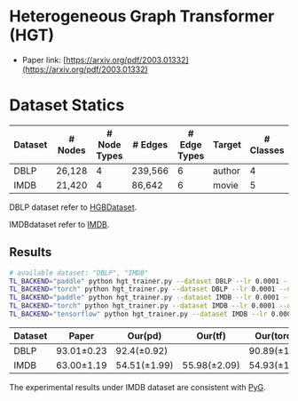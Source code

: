 

# Heterogeneous Graph Transformer (HGT)

- Paper link: [https://arxiv.org/pdf/2003.01332](https://arxiv.org/pdf/2003.01332)


# Dataset Statics

| Dataset | # Nodes | # Node Types | # Edges | # Edge Types | Target | # Classes |
| ------- | ------- | ------------ | ------- | ------------ | ------ | --------- |
| DBLP    | 26,128  | 4            | 239,566 | 6            | author | 4         |
| IMDB    | 21,420  | 4            | 86,642  | 6            | movie  | 5         |

DBLP dataset refer to [HGBDataset](https://gammagl.readthedocs.io/en/latest/api/gammagl.datasets.html#gammagl.datasets.HGBDataset).

IMDBdataset refer to [IMDB](https://gammagl.readthedocs.io/en/latest/api/gammagl.datasets.html#gammagl.datasets.IMDB).

Results
-------

```bash
# available dataset: "DBLP", "IMDB"
TL_BACKEND="paddle" python hgt_trainer.py --dataset DBLP --lr 0.0001 --n_epoch 200 --hidden_dim 1024 --l2_coef 1e-6 --heads 4 --drop_rate 0.9
TL_BACKEND="torch" python hgt_trainer.py --dataset DBLP --lr 0.0001 --n_epoch 200 --hidden_dim 1024 --l2_coef 5e-6 --heads 4 --drop_rate 0.9
TL_BACKEND="paddle" python hgt_trainer.py --dataset IMDB --lr 0.0001 --n_epoch 200 --hidden_dim 1024 --l2_coef 1e-6 --heads 4 --drop_rate 0.9
TL_BACKEND="torch" python hgt_trainer.py --dataset IMDB --lr 0.0001 --n_epoch 150 --hidden_dim 1024 --l2_coef 1e-6 --heads 4 --drop_rate 0.5
TL_BACKEND="tensorflow" python hgt_trainer.py --dataset IMDB --lr 0.0001 --n_epoch 200 --hidden_dim 1024 --l2_coef 5e-6 --heads 4 --drop_rate 0.9
```



| Dataset | Paper      | Our(pd)      | Our(tf)      | Our(torch)   |
| ------- | ---------- | ------------ | ------------ | ------------ |
| DBLP    | 93.01±0.23 | 92.4(±0.92)  |              | 90.89(±1.08) |
| IMDB    | 63.00±1.19 | 54.51(±1.99) | 55.98(±2.09) | 54.93(±1.34) |

The experimental results under IMDB dataset are consistent with [PyG](https://github.com/pyg-team/pytorch_geometric).
